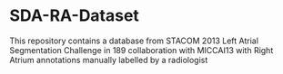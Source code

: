 # SDA-RA-Dataset
This repository contains a database from STACOM 2013 Left Atrial Segmentation Challenge in 189 collaboration with MICCAI13 with Right Atrium annotations manually labelled by a radiologist
